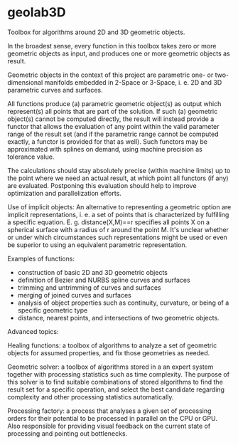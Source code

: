# geolab3D
Toolbox for algorithms around 2D and 3D geometric objects.

In the broadest sense, every function in this toolbox takes zero or more geometric objects as input, and produces one or more
geometric objects as result.

Geometric objects in the context of this project are parametric one- or two-dimensional manifolds embedded in 2-Space or
3-Space, i. e. 2D and 3D parametric curves and surfaces.

All functions produce (a) parametric geometric object(s) as output which represent(s) all points that are part of the solution.
If such (a) geometric object(s) cannot be computed directly, the result will instead provide a functor that allows the evaluation
of any point within the valid parameter range of the result set (and if the parametric range cannot be computed exactly, a functor
is provided for that as well). Such functors may be approximated with splines on demand, using machine precision as tolerance value.

The calculations should stay absolutely precise (within machine limits) up to the point where we need an actual result, at which
point all functors (if any) are evaluated. Postponing this evaluation should help to improve optimization and parallelization efforts.

Use of implicit objects: An alternative to representing a geometric option are implicit representations, i. e. a set of points that
is characterized by fulfilling a specific equation. E. g. distance(X,M)==r specifies all points X on a spherical surface with a
radius of r around the point M. It's unclear whether or under which circumstances such representations might be used or even be
superior to using an equivalent parametric representation.


Examples of functions:
- construction of basic 2D and 3D geometric objects
- definition of Bezier and NURBS spline curves and surfaces
- trimming and untrimming of curves and surfaces
- merging of joined curves and surfaces
- analysis of object properties such as continuity, curvature, or being of a specific geometric type
- distance, nearest points, and intersections of two geometric objects.


Advanced topics:

Healing functions: a toolbox of algorithms to analyze a set of geometric objects for assumed properties, and fix those geometries
as needed.

Geometric solver: a toolbox of algorithms stored in a an expert system together with processing statistics such as time complexity.
The purpose of this solver is to find suitable combinations of stored algorithms to find the result set for a specific operation,
and select the best candidate regarding complexity and other processing statistics automatically.

Processing factory: a process that analyses a given set of processing orders for their potential to be processed in parallel on the
CPU or GPU. Also responsible for providing visual feedback on the current state of processing and pointing out bottlenecks.

